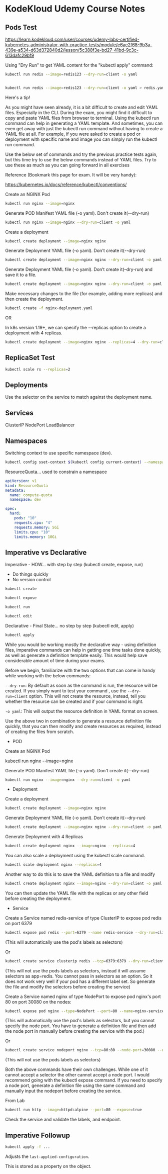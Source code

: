 # KodeKloud Udemy Course Notes

## Pods Test

<https://learn.kodekloud.com/user/courses/udemy-labs-certified-kubernetes-administrator-with-practice-tests/module/e6ae2f68-9b3a-439e-a534-d63d372840d2/lesson/5c388f3e-bd27-41bd-9c3c-613dafc29bf9>

Using "Dry Run" to get YAML content for the "kubectl apply" command:

```sh
kubectl run redis --image=redis123 --dry-run=client -o yaml


kubectl run redis --image=redis123 --dry-run=client -o yaml > redis.yaml
```

Here's a tip!

As you might have seen already, it is a bit difficult to create and edit YAML files. Especially in the CLI. During the exam, you might find it difficult to copy and paste YAML files from browser to terminal. Using the kubectl run command can help in generating a YAML template. And sometimes, you can even get away with just the kubectl run command without having to create a YAML file at all. For example, if you were asked to create a pod or deployment with specific name and image you can simply run the kubectl run command.

Use the below set of commands and try the previous practice tests again, but this time try to use the below commands instead of YAML files. Try to use these as much as you can going forward in all exercises

Reference (Bookmark this page for exam. It will be very handy):

https://kubernetes.io/docs/reference/kubectl/conventions/

Create an NGINX Pod

```sh
kubectl run nginx --image=nginx
```

Generate POD Manifest YAML file (-o yaml). Don't create it(--dry-run)
```sh
kubectl run nginx --image=nginx --dry-run=client -o yaml
```

Create a deployment

```sh
kubectl create deployment --image=nginx nginx
```

Generate Deployment YAML file (-o yaml). Don't create it(--dry-run)

```sh
kubectl create deployment --image=nginx nginx --dry-run=client -o yaml
```

Generate Deployment YAML file (-o yaml). Don’t create it(–dry-run) and save it to a file.

```sh
kubectl create deployment --image=nginx nginx --dry-run=client -o yaml > nginx-deployment.yaml
```

Make necessary changes to the file (for example, adding more replicas) and then create the deployment.

```sh
kubectl create -f nginx-deployment.yaml
```

OR

In k8s version 1.19+, we can specify the --replicas option to create a deployment with 4 replicas.

```sh
kubectl create deployment --image=nginx nginx --replicas=4 --dry-run=client -o yaml > nginx-deployment.yaml
```

## ReplicaSet Test

```sh
kubectl scale rs --replicas=2
```

## Deployments

Use the selector on the service to match against the deployment name.

## Services

ClusterIP
NodePort
LoadBalancer

## Namespaces

Switching context to use specific namespace (dev).
```bash
kubectl config sset-context $(kubectl config current-context) --namespace=dev
```

ResourceQuota... used to constrain a namespace

```yaml
apiVersion: v1
kind: ResourceQuota
metadata:
  name: compute-quota
  namespace: dev

spec:
  hard:
    pods: "10"
    requests.cpu: "4"
    requests.memory: 5Gi
    limits.cpu: "10"
    limits.memory: 10Gi
```

## Imperative vs Declarative

Imperative - HOW... with step by step (kubectl create, expose, run)

* Do things quickly
* No version control

```sh
kubectl create

kubectl expose

kubectl run

kubectl edit
```

Declarative - Final State... no step by step (kubectl edit, apply)

```bash
kubectl apply
```

While you would be working mostly the declarative way - using definition files, imperative commands can help in getting one time tasks done quickly, as well as generate a definition template easily. This would help save considerable amount of time during your exams.

Before we begin, familiarize with the two options that can come in handy while working with the below commands:

`--dry-run`: By default as soon as the command is run, the resource will be created. If you simply want to test your command , use the `--dry-run=client` option. This will not create the resource, instead, tell you whether the resource can be created and if your command is right.

`-o yaml`: This will output the resource definition in YAML format on screen.

Use the above two in combination to generate a resource definition file quickly, that you can then modify and create resources as required, instead of creating the files from scratch.

* POD

Create an NGINX Pod

kubectl run nginx --image=nginx

Generate POD Manifest YAML file (-o yaml). Don't create it(--dry-run)
```bash
kubectl run nginx --image=nginx --dry-run=client -o yaml
```

* Deployment

Create a deployment

```bash
kubectl create deployment --image=nginx nginx
```

Generate Deployment YAML file (-o yaml). Don't create it(--dry-run)

```bash
kubectl create deployment --image=nginx nginx --dry-run=client -o yaml
```

Generate Deployment with 4 Replicas

```bash
kubectl create deployment nginx --image=nginx --replicas=4
```

You can also scale a deployment using the kubectl scale command.

```bash
kubectl scale deployment nginx --replicas=4
```

Another way to do this is to save the YAML definition to a file and modify

```bash
kubectl create deployment nginx --image=nginx --dry-run=client -o yaml > nginx-deployment.yaml
```

You can then update the YAML file with the replicas or any other field before creating the deployment.

* Service

Create a Service named redis-service of type ClusterIP to expose pod redis on port 6379

```bash
kubectl expose pod redis --port=6379 --name redis-service --dry-run=client -o yaml
```

(This will automatically use the pod's labels as selectors)

Or

```bash
kubectl create service clusterip redis --tcp=6379:6379 --dry-run=client -o yaml 
```

(This will not use the pods labels as selectors, instead it will assume selectors as app=redis. You cannot pass in selectors as an option. So it does not work very well if your pod has a different label set. So generate the file and modify the selectors before creating the service)

Create a Service named nginx of type NodePort to expose pod nginx's port 80 on port 30080 on the nodes:

```bash
kubectl expose pod nginx --type=NodePort --port=80 --name=nginx-service --dry-run=client -o yaml
```

(This will automatically use the pod's labels as selectors, but you cannot specify the node port. You have to generate a definition file and then add the node port in manually before creating the service with the pod.)

Or

```bash
kubectl create service nodeport nginx --tcp=80:80 --node-port=30080 --dry-run=client -o yaml
```

(This will not use the pods labels as selectors)

Both the above commands have their own challenges. While one of it cannot accept a selector the other cannot accept a node port. I would recommend going with the kubectl expose command. If you need to specify a node port, generate a definition file using the same command and manually input the nodeport before creating the service.

From Lab

```bash
kubectl run http --image=httpd:alpine --port=80 --expose=true
```

Check the service and validate the labels, and endpoint.

## Imperative Followup

```bash
kubectl apply -f ...
```

Adjusts the `last-applied-configuration`.

This is stored as a property on the object.
